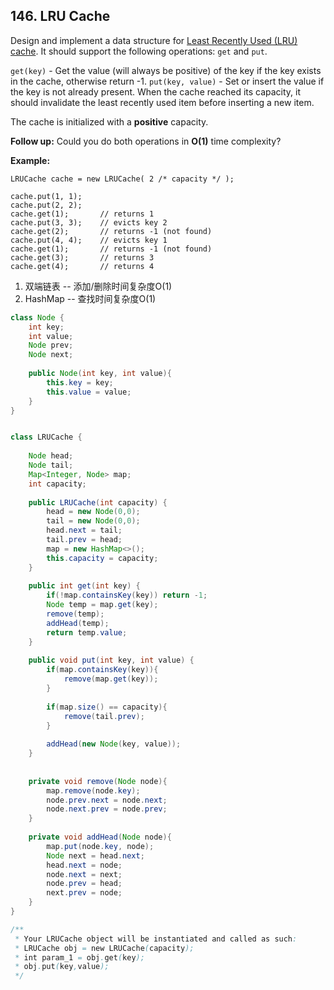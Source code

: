 ## 146. LRU Cache

Design and implement a data structure for [Least Recently Used (LRU) cache](https://en.wikipedia.org/wiki/Cache_replacement_policies#LRU). It should support the following operations: `get` and `put`.

`get(key)` - Get the value (will always be positive) of the key if the key exists in the cache, otherwise return -1.
`put(key, value)` - Set or insert the value if the key is not already present. When the cache reached its capacity, it should invalidate the least recently used item before inserting a new item.

The cache is initialized with a **positive** capacity.

**Follow up:**
Could you do both operations in **O(1)** time complexity?

**Example:**

```
LRUCache cache = new LRUCache( 2 /* capacity */ );

cache.put(1, 1);
cache.put(2, 2);
cache.get(1);       // returns 1
cache.put(3, 3);    // evicts key 2
cache.get(2);       // returns -1 (not found)
cache.put(4, 4);    // evicts key 1
cache.get(1);       // returns -1 (not found)
cache.get(3);       // returns 3
cache.get(4);       // returns 4
```



1. 双端链表 -- 添加/删除时间复杂度O(1)
2. HashMap -- 查找时间复杂度O(1)



```java
class Node {
    int key;
    int value;
    Node prev;
    Node next;
    
    public Node(int key, int value){
        this.key = key;
        this.value = value;
    }
}


class LRUCache {
    
    Node head;
    Node tail;
    Map<Integer, Node> map;
    int capacity;
    
    public LRUCache(int capacity) {
        head = new Node(0,0);
        tail = new Node(0,0);
        head.next = tail;
        tail.prev = head;
        map = new HashMap<>();
        this.capacity = capacity;
    }
    
    public int get(int key) {
        if(!map.containsKey(key)) return -1;
        Node temp = map.get(key);
        remove(temp);
        addHead(temp);
        return temp.value;
    }
    
    public void put(int key, int value) {
        if(map.containsKey(key)){
            remove(map.get(key));
        }
        
        if(map.size() == capacity){
            remove(tail.prev);
        }
        
        addHead(new Node(key, value));
    }
    
    
    private void remove(Node node){
        map.remove(node.key);
        node.prev.next = node.next;
        node.next.prev = node.prev;
    }
    
    private void addHead(Node node){
        map.put(node.key, node);
        Node next = head.next;
        head.next = node;
        node.next = next;
        node.prev = head;
        next.prev = node;
    }
}

/**
 * Your LRUCache object will be instantiated and called as such:
 * LRUCache obj = new LRUCache(capacity);
 * int param_1 = obj.get(key);
 * obj.put(key,value);
 */
```

